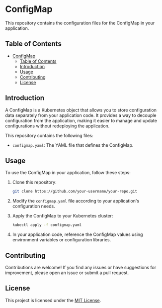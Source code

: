 # ConfigMap

This repository contains the configuration files for the ConfigMap in your application.

## Table of Contents

- [ConfigMap](#configmap)
  - [Table of Contents](#table-of-contents)
  - [Introduction](#introduction)
  - [Usage](#usage)
  - [Contributing](#contributing)
  - [License](#license)

## Introduction

A ConfigMap is a Kubernetes object that allows you to store configuration data separately from your application code. It provides a way to decouple configuration from the application, making it easier to manage and update configurations without redeploying the application.

This repository contains the following files:

- `configmap.yaml`: The YAML file that defines the ConfigMap.

## Usage

To use the ConfigMap in your application, follow these steps:

1. Clone this repository:

    ```bash
    git clone https://github.com/your-username/your-repo.git
    ```

2. Modify the `configmap.yaml` file according to your application's configuration needs.

3. Apply the ConfigMap to your Kubernetes cluster:

    ```bash
    kubectl apply -f configmap.yaml
    ```

4. In your application code, reference the ConfigMap values using environment variables or configuration libraries.

## Contributing

Contributions are welcome! If you find any issues or have suggestions for improvement, please open an issue or submit a pull request.

## License

This project is licensed under the [MIT License](LICENSE).
